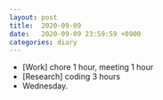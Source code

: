 ```yaml
---
layout: post
title:  2020-09-09
date:   2020-09-09 23:59:59 +0900
categories: diary
---
```


- [Work] chore 1 hour, meeting 1 hour
- [Research] coding 3 hours
- Wednesday.
